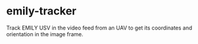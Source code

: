 # emily-tracker
Track EMILY USV in the video feed from an UAV to get its coordinates and orientation in the image frame.
